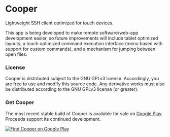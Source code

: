 Cooper
======

Lightweight SSH client optimized for touch devices.

This app is being developed to make remote software/web-app development easier, so future improvements will include tablet optimized layouts, a touch optimized command execution interface (menu based with support for custom commands), and a mechanism for jumping between open files.

### License
Cooper is distributed subject to the GNU GPLv3 license. Accordingly, you are free to use and modify this source code. Any derivative works must also be distributed according to the GNU GPLv3 license (or greater).

### Get Cooper
The most recent stable build of Cooper is available for sale on [Google Play](https://play.google.com/store/apps/details?id=com.dconstructing.cooper). Proceeds support its continued development.

[![Find Cooper on Google Play](https://developer.android.com/images/brand/en_generic_rgb_wo_60.png)](https://play.google.com/store/apps/details?id=com.dconstructing.cooper)
